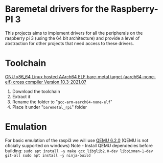 # Baremetal drivers for the Raspberry-PI 3
This projects aims to implement drivers for all the peripherals on the raspberry pi 3 (using the 64 bit architecture) and provide a level of abstraction for other projects that need access to these drivers. 

# Toolchain
[GNU x86_64 Linux hosted AArch64 ELF bare-metal target (aarch64-none-elf) cross compiler Version 10.3-2021.07](https://developer.arm.com/tools-and-software/open-source-software/developer-tools/gnu-toolchain/gnu-a/downloads)

1. Download the toolchain
2. Extract it
3. Rename the folder to "`gcc-arm-aarch64-none-elf`"
4. Place it under "`baremetal_rpi`" folder

# Emulation
For basic emulation of the raspi3 we will use [QEMU 6.2.0](https://www.qemu.org/) (QEMU is not oficially supported on windows)
Note - Install QEMU dependecies before building:
    ```
    sudo apt install -y make gcc libglib2.0-dev libpixman-1-dev git-all
    sudo apt install -y ninja-build
    ```